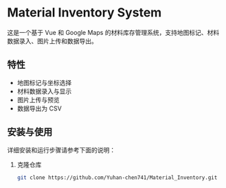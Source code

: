 # Material Inventory System

这是一个基于 Vue 和 Google Maps 的材料库存管理系统，支持地图标记、材料数据录入、图片上传和数据导出。

## 特性
- 地图标记与坐标选择
- 材料数据录入与显示
- 图片上传与预览
- 数据导出为 CSV

## 安装与使用
详细安装和运行步骤请参考下面的说明：
1. 克隆仓库
   ```bash
   git clone https://github.com/Yuhan-chen741/Material_Inventory.git
